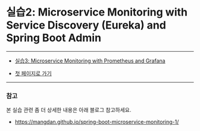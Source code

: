 # 실습2: Microservice Monitoring with Service Discovery (Eureka) and Spring Boot Admin



***

* [실습3: Microservice Monitoring with Prometheus and Grafana](HOL-PART3.md)

* [첫 페이지로 가기](README.md)

***

### 참고
본 실습 관련 좀 더 상세한 내용은 아래 블로그 참고하세요.
* https://mangdan.github.io/spring-boot-microservice-monitoring-1/
